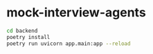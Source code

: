 # mock-interview-agents

```bash
cd backend
poetry install
poetry run uvicorn app.main:app --reload
```
